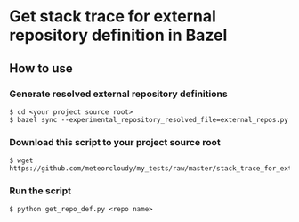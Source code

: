 # Get stack trace for external repository definition in Bazel

## How to use

### Generate resolved external repository definitions
```
$ cd <your project source root>
$ bazel sync --experimental_repository_resolved_file=external_repos.py
```

### Download this script to your project source root
```
$ wget https://github.com/meteorcloudy/my_tests/raw/master/stack_trace_for_external_repos/get_repo_def.py
```

### Run the script
```
$ python get_repo_def.py <repo name>
```

